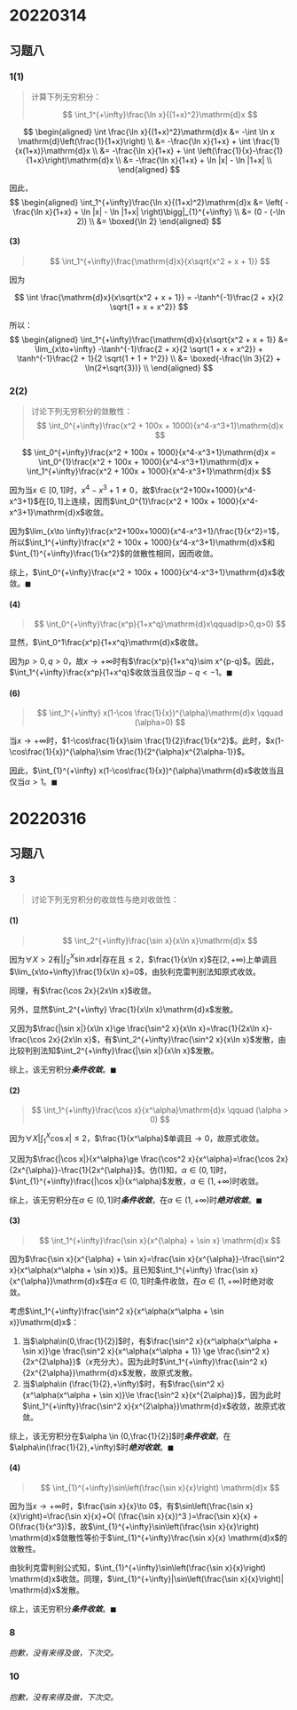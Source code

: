 # 20220314

## 习题八

### 1(1)

> 计算下列无穷积分：
>
> $$
> \int_1^{+\infty}\frac{\ln x}{(1+x)^2}\mathrm{d}x
> $$
>

$$
\begin{aligned}
\int \frac{\ln x}{(1+x)^2}\mathrm{d}x &= -\int \ln x \mathrm{d}\left(\frac{1}{1+x}\right) \\
	&= -\frac{\ln x}{1+x} + \int \frac{1}{x(1+x)}\mathrm{d}x \\
	&= -\frac{\ln x}{1+x} + \int \left(\frac{1}{x}-\frac{1}{1+x}\right)\mathrm{d}x \\
	&= -\frac{\ln x}{1+x} + \ln |x|  - \ln |1+x| \\
\end{aligned}
$$

因此，
$$
\begin{aligned}
\int_1^{+\infty}\frac{\ln x}{(1+x)^2}\mathrm{d}x &= \left( -\frac{\ln x}{1+x} + \ln |x|  - \ln |1+x| \right)\bigg|_{1}^{+\infty} \\
	&= (0 - (-\ln 2)) \\
	&= \boxed{\ln 2}
\end{aligned}
$$

#### (3)

> $$
> \int_1^{+\infty}\frac{\mathrm{d}x}{x\sqrt{x^2 + x + 1}}
> $$

因为

$$
\int \frac{\mathrm{d}x}{x\sqrt{x^2 + x + 1}} = -\tanh^{-1}\frac{2 + x}{2 \sqrt{1 + x + x^2}}
$$

所以：
$$
\begin{aligned}
\int_1^{+\infty}\frac{\mathrm{d}x}{x\sqrt{x^2 + x + 1}} &= \lim_{x\to+\infty} -\tanh^{-1}\frac{2 + x}{2 \sqrt{1 + x + x^2}} + \tanh^{-1}\frac{2 + 1}{2 \sqrt{1 + 1 + 1^2}} \\
	&= \boxed{-\frac{\ln 3}{2} + \ln(2+\sqrt{3})} \\
\end{aligned}
$$
<!-- https://www.wolframalpha.com/input?i=%5Cint_1%5E%7B%2B%5Cinfty%7D%5Cfrac%7B%5Cmathrm%7Bd%7Dx%7D%7Bx%5Csqrt%7Bx%5E2+%2B+x+%2B+1%7D%7D -->

### 2(2)

> 讨论下列无穷积分的敛散性：
> $$
> \int_0^{+\infty}\frac{x^2 + 100x + 1000}{x^4-x^3+1}\mathrm{d}x
> $$

$$
\int_0^{+\infty}\frac{x^2 + 100x + 1000}{x^4-x^3+1}\mathrm{d}x = \int_0^{1}\frac{x^2 + 100x + 1000}{x^4-x^3+1}\mathrm{d}x + \int_1^{+\infty}\frac{x^2 + 100x + 1000}{x^4-x^3+1}\mathrm{d}x
$$

因为当$x\in [0,1]$时，$x^4-x^3+1\ne 0$，故$\frac{x^2+100x+1000}{x^4-x^3+1}$在$[0,1]$上连续，因而$\int_0^{1}\frac{x^2 + 100x + 1000}{x^4-x^3+1}\mathrm{d}x$收敛。

因为$\lim_{x\to \infty}\frac{x^2+100x+1000}{x^4-x^3+1}/\frac{1}{x^2}=1$，所以$\int_1^{+\infty}\frac{x^2 + 100x + 1000}{x^4-x^3+1}\mathrm{d}x$和$\int_{1}^{+\infty}\frac{1}{x^2}$的敛散性相同，因而收敛。

综上，$\int_0^{+\infty}\frac{x^2 + 100x + 1000}{x^4-x^3+1}\mathrm{d}x$收敛。$\blacksquare$

#### (4)

> $$
> \int_0^{+\infty}\frac{x^p}{1+x^q}\mathrm{d}x\qquad(p>0,q>0)
> $$

显然，$\int_0^1\frac{x^p}{1+x^q}\mathrm{d}x$收敛。

因为$p>0,q>0$，故$x\to +\infty$时有$\frac{x^p}{1+x^q}\sim x^{p-q}$。因此，$\int_1^{+\infty}\frac{x^p}{1+x^q}$收敛当且仅当$p-q<-1$。$\blacksquare$

#### (6)

> $$
> \int_1^{+\infty} x(1-\cos \frac{1}{x})^{\alpha}\mathrm{d}x \qquad (\alpha>0)
> $$

当$x\to+\infty$时，$1-\cos\frac{1}{x}\sim \frac{1}{2}\frac{1}{x^2}$。此时，$x(1-\cos\frac{1}{x})^{\alpha}\sim \frac{1}{2^{\alpha}x^{2\alpha-1}}$。

因此，$\int_{1}^{+\infty} x(1-\cos\frac{1}{x})^{\alpha}\mathrm{d}x$收敛当且仅当$\alpha>1$。$\blacksquare$

# 20220316

## 习题八

### 3

> 讨论下列无穷积分的收敛性与绝对收敛性：

#### (1)

> $$
> \int_2^{+\infty}\frac{\sin x}{x\ln x}\mathrm{d}x
> $$

因为$\forall X>2$有$|\int_2^X\sin x\mathrm{d}x|$存在且$\le 2$，$\frac{1}{x\ln x}$在$[2,+\infty)$上单调且$\lim_{x\to+\infty}\frac{1}{x\ln x}=0$，由狄利克雷判别法知原式收敛。

同理，有$\frac{\cos 2x}{2x\ln x}$收敛。

另外，显然$\int_2^{+\infty} \frac{1}{x\ln x}\mathrm{d}x$发散。

又因为$\frac{|\sin x|}{x\ln x}\ge \frac{\sin^2 x}{x\ln x}=\frac{1}{2x\ln x}-\frac{\cos 2x}{2x\ln x}$，有$\int_2^{+\infty}\frac{\sin^2 x}{x\ln x}$发散，由比较判别法知$\int_2^{+\infty}\frac{|\sin x|}{x\ln x}$发散。

综上，该无穷积分***条件收敛***。$\blacksquare$

#### (2)

> $$
> \int_1^{+\infty}\frac{\cos x}{x^\alpha}\mathrm{d}x \qquad (\alpha > 0)
> $$

因为$\forall X|\int_1^X\cos x|\le 2$，$\frac{1}{x^\alpha}$单调且$\to 0$，故原式收敛。

又因为$\frac{|\cos x|}{x^\alpha}\ge \frac{\cos^2 x}{x^\alpha}=\frac{\cos 2x}{2x^{\alpha}}-\frac{1}{2x^{\alpha}}$。仿$(1)$知，$\alpha\in(0,1]$时，$\int_{1}^{+\infty}\frac{|\cos x|}{x^\alpha}$发散，$\alpha\in(1,+\infty)$时收敛。

综上，该无穷积分在$\alpha \in (0,1]$时***条件收敛***，在$\alpha\in(1,+\infty)$时***绝对收敛***。$\blacksquare$

#### (3)<!-- 不会…… -->

> $$
> \int_1^{+\infty}\frac{\sin x}{x^{\alpha} + \sin x} \mathrm{d}x
> $$

<!-- 《数学分析习题课讲义》 例题12.2.4 -->

因为$\frac{\sin x}{x^{\alpha} + \sin x}=\frac{\sin x}{x^{\alpha}}-\frac{\sin^2 x}{x^\alpha(x^\alpha + \sin x)}$。且已知$\int_1^{+\infty} \frac{\sin x}{x^{\alpha}}\mathrm{d}x$在$\alpha\in(0,1]$时条件收敛，在$\alpha\in(1,+\infty)$时绝对收敛。

考虑$\int_1^{+\infty}\frac{\sin^2 x}{x^\alpha(x^\alpha + \sin x)}\mathrm{d}x$：

1. 当$\alpha\in(0,\frac{1}{2}]$时，有$\frac{\sin^2 x}{x^\alpha(x^\alpha + \sin x)}\ge \frac{\sin^2 x}{x^\alpha(x^\alpha + 1)} \ge \frac{\sin^2 x}{2x^{2\alpha}}$（$x$充分大）。因为此时$\int_1^{+\infty}\frac{\sin^2 x}{2x^{2\alpha}}\mathrm{d}x$发散，故原式发散。
2. 当$\alpha\in (\frac{1}{2},+\infty)$时，有$\frac{\sin^2 x}{x^\alpha(x^\alpha + \sin x)}\le \frac{\sin^2 x}{x^{2\alpha}}$，因为此时$\int_1^{+\infty}\frac{\sin^2 x}{x^{2\alpha}}\mathrm{d}x$收敛，故原式收敛。

综上，该无穷积分在$\alpha \in (0,\frac{1}{2}]$时***条件收敛***，在$\alpha\in(\frac{1}{2},+\infty)$时***绝对收敛***。$\blacksquare$

#### (4)

> $$
> \int_{1}^{+\infty}\sin\left(\frac{\sin x}{x}\right) \mathrm{d}x
> $$

因为当$x\to+\infty$时，$\frac{\sin x}{x}\to 0$，有$\sin\left(\frac{\sin x}{x}\right)=\frac{\sin x}{x}+O( (\frac{\sin x}{x})^3 )=\frac{\sin x}{x} + O(\frac{1}{x^3})$，故$\int_{1}^{+\infty}\sin\left(\frac{\sin x}{x}\right) \mathrm{d}x$敛散性等价于$\int_{1}^{+\infty}\frac{\sin x}{x} \mathrm{d}x$的敛散性。

由狄利克雷判别公式知，$\int_{1}^{+\infty}\sin\left(\frac{\sin x}{x}\right) \mathrm{d}x$收敛。同理，$\int_{1}^{+\infty}|\sin\left(\frac{\sin x}{x}\right)| \mathrm{d}x$发散。

综上，该无穷积分***条件收敛***。$\blacksquare$

### 8

*抱歉，没有来得及做，下次交。*

### 10

*抱歉，没有来得及做，下次交。*